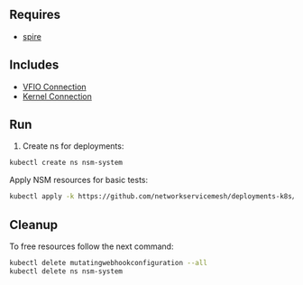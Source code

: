 ## Requires

- [spire](../spire)

## Includes

- [VFIO Connection](../use-cases/Vfio2Noop)
- [Kernel Connection](../use-cases/SriovKernel2Noop)

## Run

1. Create ns for deployments:
```bash
kubectl create ns nsm-system
```

Apply NSM resources for basic tests:
```bash
kubectl apply -k https://github.com/networkservicemesh/deployments-k8s/examples/sriov?ref=89d01f6a477a1577dcb877421f94c0f4311a607b
```

## Cleanup

To free resources follow the next command:
```bash
kubectl delete mutatingwebhookconfiguration --all
kubectl delete ns nsm-system
```
